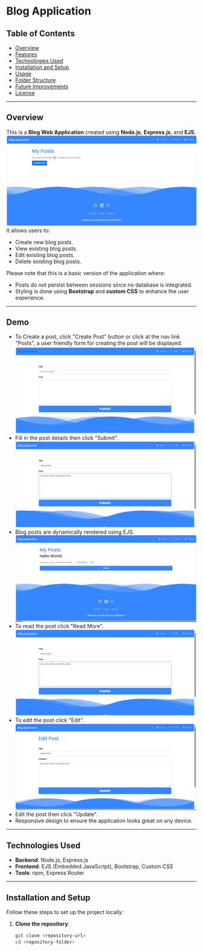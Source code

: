 # Blog Application

## Table of Contents
- [Overview](#overview)
- [Features](#features)
- [Technologies Used](#technologies-used)
- [Installation and Setup](#installation-and-setup)
- [Usage](#usage)
- [Folder Structure](#folder-structure)
- [Future Improvements](#future-improvements)
- [License](#license)

---

## Overview
This is a **Blog Web Application** created using **Node.js**, **Express.js**, and **EJS**. 
![Homepage Screenshot](public/images/home.PNG)
It allows users to:
- Create new blog posts.
- View existing blog posts.
- Edit existing blog posts.
- Delete existing blog posts.

Please note that this is a basic version of the application where:
- Posts do not persist between sessions since no database is integrated.
- Styling is done using **Bootstrap** and **custom CSS** to enhance the user experience.

---

## Demo
- To Create a post, click "Create Post" button or click at the nav link "Posts", a user friendly form for creating the post will be displayed.
![Post form Screenshot](public/images/posts.PNG)
- Fill in the post details then click "Submit".
![Sample Post details Screenshot](public/images/samplepost.PNG)
- Blog posts are dynamically rendered using EJS.
![Sample Post display Screenshot](public/images/post1.PNG)
- To read the post click "Read More".
![Sample Post Screenshot](public/images/samplepost.PNG)
- To edit the post click "Edit".
![Sample Post Screenshot](public/images/edit.PNG)
- Edit the post then click "Update".
- Responsive design to ensure the application looks great on any device.

---

## Technologies Used
- **Backend**: Node.js, Express.js
- **Frontend**: EJS (Embedded JavaScript), Bootstrap, Custom CSS
- **Tools**: npm, Express Router

---

## Installation and Setup
Follow these steps to set up the project locally:

1. **Clone the repository**:
   ```bash
   git clone <repository-url>
   cd <repository-folder>
